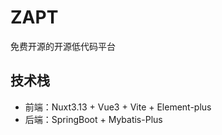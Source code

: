 # ZAPT

免费开源的开源低代码平台

## 技术栈

- 前端：Nuxt3.13 + Vue3 + Vite + Element-plus
- 后端：SpringBoot + Mybatis-Plus